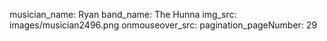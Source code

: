 musician_name: Ryan
band_name: The Hunna
img_src: images/musician2496.png
onmouseover_src: 
pagination_pageNumber: 29
